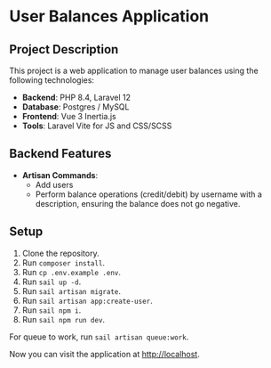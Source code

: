 # User Balances Application

## Project Description

This project is a web application to manage user balances using the following technologies:

- **Backend**: PHP 8.4, Laravel 12
- **Database**: Postgres / MySQL
- **Frontend**: Vue 3 Inertia.js
- **Tools**: Laravel Vite for JS and CSS/SCSS

## Backend Features

- **Artisan Commands**:
    - Add users
    - Perform balance operations (credit/debit) by username with a description, ensuring the balance does not go negative.

## Setup

1. Clone the repository.
2. Run `composer install`.
3. Run `cp .env.example .env`.
4. Run `sail up -d`.
5. Run `sail artisan migrate`.
6. Run `sail artisan app:create-user`.
7. Run `sail npm i`.
8. Run `sail npm run dev`.

For queue to work, run `sail artisan queue:work`.

Now you can visit the application at [http://localhost](http://localhost).

